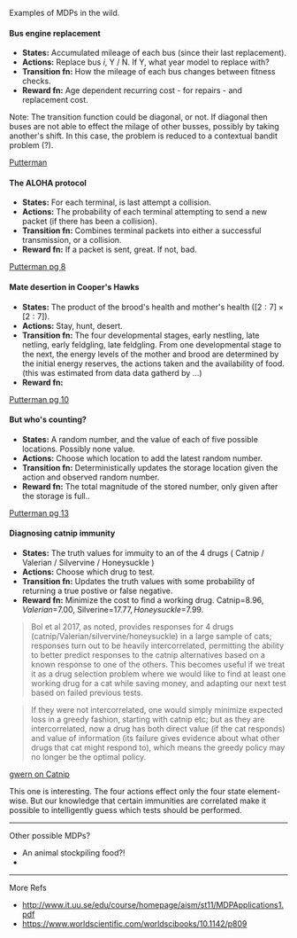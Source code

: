 Examples of MDPs in the wild.

#### Bus engine replacement

- __States:__ Accumulated mileage of each bus (since their last replacement).
- __Actions:__ Replace bus $i$, Y / N. If Y, what year model to replace with?
- __Transition fn:__ How the mileage of each bus changes between fitness checks.
- __Reward fn:__ Age dependent recurring cost - for repairs - and replacement cost.

Note: The transition function could be diagonal, or not. If diagonal then buses are not able to effect the milage of other busses, possibly by taking another's shift. In this case, the problem is reduced to a contextual bandit problem (?).

[Putterman]()

#### The ALOHA protocol

- __States:__ For each terminal, is last attempt a collision.
- __Actions:__ The probability of each terminal attempting to send a new packet (if there has been a collision).
- __Transition fn:__ Combines terminal packets into either a successful transmission, or a collision.
- __Reward fn:__ If a packet is sent, great. If not, bad.

[Putterman pg 8]()

#### Mate desertion in Cooper's Hawks

- __States:__ The product of the brood's health and mother's health ($[2:7] \times [2:7]$).
- __Actions:__ Stay, hunt, desert.
- __Transition fn:__ The four developmental stages, early nestling, late netling, early feldgling, late feldgling. From one developmental stage to the next, the energy levels of the mother and brood are determined by the initial energy reserves, the actions taken and the availability of food. (this was estimated from data data gatherd by ...)
- __Reward fn:__

[Putterman pg 10]()

#### But who's counting?

- __States:__ A random number, and the value of each of five possible locations. Possibly none value.
- __Actions:__ Choose which location to add the latest random number.
- __Transition fn:__ Deterministically updates the storage location given the action and observed random number.
- __Reward fn:__ The total magnitude of the stored number, only given after the storage is full..

[Putterman pg 13]()

#### Diagnosing catnip immunity

- __States:__ The truth values for immuity to an of the 4 drugs ( Catnip / Valerian / Silvervine / Honeysuckle )
- __Actions:__ Choose which drug to test.
- __Transition fn:__ Updates the truth values with some probability of returning a true postive or false negative.
- __Reward fn:__ Minimize the cost to find a working drug. Catnip=$8.96, Valerian=$7.00, Silverine=$17.77, Honeysuckle=$7.99.

> Bol et al 2017, as noted, provides responses for 4 drugs (catnip/Valerian/silvervine/honeysuckle) in a large sample of cats; responses turn out to be heavily intercorrelated, permitting the ability to better predict responses to the catnip alternatives based on a known response to one of the others. This becomes useful if we treat it as a drug selection problem where we would like to find at least one working drug for a cat while saving money, and adapting our next test based on failed previous tests.

> If they were not intercorrelated, one would simply minimize expected loss in a greedy fashion, starting with catnip etc; but as they are intercorrelated, now a drug has both direct value (if the cat responds) and value of information (its failure gives evidence about what other drugs that cat might respond to), which means the greedy policy may no longer be the optimal policy.

[gwern on Catnip](https://www.gwern.net/Catnip#optimal-catnip-alternative-selection-solving-the-mdp)

This one is interesting. The four actions effect only the four state element-wise. But our knowledge that certain immunities are correlated make it possible to intelligently guess which tests should be performed.

<!-- #### Which cubicle should I use?

- __States:__ The occupancy of the $N$ cubicles.
- __Actions:__ Choose a cubicle. (cannot move half way through)
- __Transition fn:__ A new person might join the ???, and someone might exit.
- __Reward fn:__ Outer cubiles are the most used, so avoiding the is better. But sitting next to someone is also bad.

Not a sequential decision problem? But has long term payoffs??

#### Managing graduate study

- __States:__ Product of, progress x time left x motivation x confusion.
- __Actions:__ Quit, read, write, experiment,
- __Transition fn:__ Writing increases progress a small amount, experimentation may increase progress, ...
- __Reward fn:__ Sanity.

#### Best papers

- __States:__ ['X gpus', 'deep', 'p-value', 'Michael Jordan', '', ]
- __Actions:__ Should I continue reading this paper? Y/N.
- __Transition fn:__
- __Reward fn:__ Papers are classified as good versus bad. Want to spend max time reading good papers.

#### Dating

Dating. In the past you dated then/their friends. Now it effects your chances.

- __States:__ Who you have dated in the past, and how it ended (good vs bad).
- __Actions:__ Choose a new person to date.
- __Transition fn:__
- __Reward fn:__ ??? -->

***

Other possible MDPs?

- An animal stockpiling food?!
-


***

More Refs

- http://www.it.uu.se/edu/course/homepage/aism/st11/MDPApplications1.pdf
- https://www.worldscientific.com/worldscibooks/10.1142/p809
